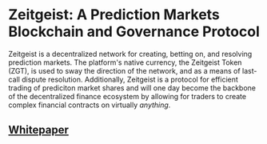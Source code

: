 # Zeitgeist: A Prediction Markets Blockchain and Governance Protocol

Zeitgeist is a decentralized network for creating, betting on, and resolving
prediction markets. The platform's native currency, the Zeitgeist Token (ZGT),
is used to sway the direction of the network, and as a means of last-call dispute
resolution. Additionally, Zeitgeist is a protocol for efficient trading of prediciton
market shares and will one day become the backbone of the decentralized finance ecosystem
by allowing for traders to create complex financial contracts on virtually _anything_.

## [Whitepaper](./zeitgeist.md)
